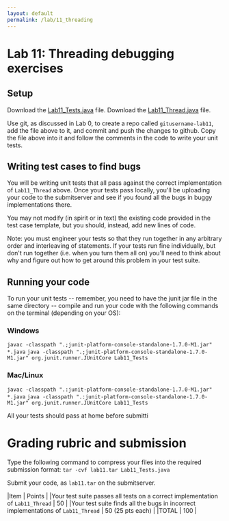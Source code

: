 ```yaml
---
layout: default
permalink: /lab/11_threading
---
```


# Lab 11: Threading debugging exercises

## Setup

Download the [Lab11_Tests.java](./Lab11_Tests.java) file.
Download the [Lab11_Thread.java](./Lab11_Thread.java) file.

Use git, as discussed in Lab 0, to create a repo called `gitusername-lab11`, add the file above to it, and commit and push the changes to github. Copy the file above into it and follow the comments in the code to write your unit tests.

## Writing test cases to find bugs

You will be writing unit tests that all pass against the correct implementation of `Lab11_Thread` above. Once your tests pass locally, you'll be uploading your code to the submitserver and see if you found all the bugs in buggy implementations there.

You may not modify (in spirit or in text) the existing code provided in the test case template, but you should, instead, add new lines of code.

Note: you must engineer your tests so that they run together in any arbitrary order and interleaving of statements. If your tests run fine individually, but don't run together (i.e. when you turn them all on) you'll need to think about why and figure out how to get around this problem in your test suite.

## Running your code

To run your unit tests -- remember, you need to have the junit jar file in the same directory -- compile and run your code with the following commands on the terminal (depending on your OS):

### Windows
`javac -classpath ".;junit-platform-console-standalone-1.7.0-M1.jar" *.java`
`java -classpath ".;junit-platform-console-standalone-1.7.0-M1.jar" org.junit.runner.JUnitCore Lab11_Tests`

### Mac/Linux
`javac -classpath ".:junit-platform-console-standalone-1.7.0-M1.jar" *.java`
`java -classpath ".:junit-platform-console-standalone-1.7.0-M1.jar" org.junit.runner.JUnitCore Lab11_Tests`

All your tests should pass at home before submitti

# Grading rubric and submission

Type the following command to compress your files into the required submission format:
`tar -cvf lab11.tar Lab11_Tests.java`

Submit your code, as `lab11.tar` on the submitserver. 


|Item | Points |
|Your test suite passes all tests on a correct implementation of `Lab11_Thread` | 50 |
|Your test suite finds all the bugs in incorrect implementations of `Lab11_Thread` | 50 (25 pts each) |
|TOTAL | 100 |

